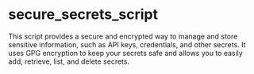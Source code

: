 # secure_secrets_script
This script provides a secure and encrypted way to manage and store sensitive information, such as API keys, credentials, and other secrets. It uses GPG encryption to keep your secrets safe and allows you to easily add, retrieve, list, and delete secrets.
